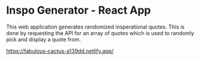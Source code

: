 # Inspo Generator - React App
 
This web application generates randomized insperational quotes. This is done by requesting the API for an array of quotes which is used to randomly pick and display a quote from.

https://fabulous-cactus-a139dd.netlify.app/
